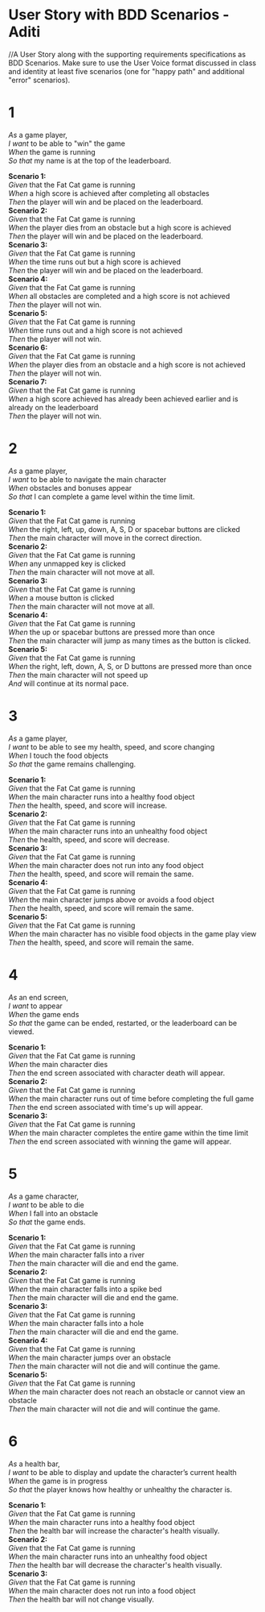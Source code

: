 # User Story with BDD Scenarios - Aditi

//A User Story along with the supporting requirements specifications as BDD Scenarios.  Make sure to use the User Voice format discussed in class and identity at least five scenarios (one for "happy path" and additional "error" scenarios).

# 1
_As_ a game player,  
_I want_ to be able to "win" the game  
_When_ the game is running  
_So that_ my name is at the top of the leaderboard.  

**Scenario 1:**  
_Given_ that the Fat Cat game is running  
_When_ a high score is achieved after completing all obstacles  
_Then_ the player will win and be placed on the leaderboard.  
**Scenario 2:**  
_Given_ that the Fat Cat game is running  
_When_ the player dies from an obstacle but a high score is achieved  
_Then_ the player will win and be placed on the leaderboard.  
**Scenario 3:**  
_Given_ that the Fat Cat game is running  
_When_ the time runs out but a high score is achieved  
_Then_ the player will win and be placed on the leaderboard.  
**Scenario 4:**  
_Given_ that the Fat Cat game is running    
_When_ all obstacles are completed and a high score is not achieved  
_Then_ the player will not win.  
**Scenario 5:**  
_Given_ that the Fat Cat game is running  
_When_ time runs out and a high score is not achieved  
_Then_ the player will not win.  
**Scenario 6:**  
_Given_ that the Fat Cat game is running  
_When_ the player dies from an obstacle and a high score is not achieved  
_Then_ the player will not win.  
**Scenario 7:**  
_Given_ that the Fat Cat game is running   
_When_ a high score achieved has already been achieved earlier and is already on the leaderboard  
_Then_ the player will not win.  


# 2
_As_ a game player,  
_I want_ to be able to navigate the main character  
_When_ obstacles and bonuses appear  
_So that_ I can complete a game level within the time limit.   

**Scenario 1:**  
_Given_ that the Fat Cat game is running  
_When_ the right, left, up, down, A, S, D or spacebar buttons are clicked  
_Then_ the main character will move in the correct direction.  
**Scenario 2:**  
_Given_ that the Fat Cat game is running   
_When_ any unmapped key is clicked   
_Then_ the main character will not move at all.   
**Scenario 3:**  
_Given_ that the Fat Cat game is running   
_When_ a mouse button is clicked   
_Then_ the main character will not move at all.    
**Scenario 4:**  
_Given_ that the Fat Cat game is running  
_When_ the up or spacebar buttons are pressed more than once  
_Then_ the main character will jump as many times as the button is clicked.  
**Scenario 5:**  
_Given_ that the Fat Cat game is running   
_When_ the right, left, down, A, S, or D buttons are pressed more than once   
_Then_ the main character will not speed up  
_And_ will continue at its normal pace.  

# 3
_As_ a game player,  
_I want_ to be able to see my health, speed, and score changing  
_When_ I touch the food objects  
_So that_ the game remains challenging.  

**Scenario 1:**  
_Given_ that the Fat Cat game is running   
_When_ the main character runs into a healthy food object  
_Then_ the health, speed, and score will increase.  
**Scenario 2:**  
_Given_ that the Fat Cat game is running    
_When_ the main character runs into an unhealthy food object  
_Then_ the health, speed, and score will decrease.  
**Scenario 3:**   
_Given_ that the Fat Cat game is running  
_When_ the main character does not run into any food object  
_Then_ the health, speed, and score will remain the same.  
**Scenario 4:**  
_Given_ that the Fat Cat game is running   
_When_ the main character jumps above or avoids a food object   
_Then_ the health, speed, and score will remain the same.  
**Scenario 5:**  
_Given_ that the Fat Cat game is running   
_When_ the main character has no visible food objects in the game play view  
_Then_ the health, speed, and score will remain the same.   


# 4
_As_ an end screen,  
_I want_ to appear  
_When_ the game ends  
_So that_ the game can be ended, restarted, or the leaderboard can be viewed.  

**Scenario 1:**  
_Given_ that the Fat Cat game is running   
_When_ the main character dies  
_Then_ the end screen associated with character death will appear.    
**Scenario 2:**  
_Given_ that the Fat Cat game is running   
_When_ the main character runs out of time before completing the full game  
_Then_ the end screen associated with time's up will appear.  
**Scenario 3:**  
_Given_ that the Fat Cat game is running   
_When_ the main character completes the entire game within the time limit  
_Then_ the end screen associated with winning the game will appear.   



# 5
_As_ a game character,  
_I want_ to be able to die  
_When_ I fall into an obstacle  
_So that_ the game ends.  

**Scenario 1:**  
_Given_ that the Fat Cat game is running   
_When_ the main character falls into a river     
_Then_ the main character will die and end the game.    
**Scenario 2:**   
_Given_ that the Fat Cat game is running  
_When_ the main character falls into a spike bed    
_Then_ the main character will die and end the game.    
**Scenario 3:**  
_Given_ that the Fat Cat game is running     
_When_ the main character falls into a hole  
_Then_ the main character will die and end the game.  
**Scenario 4:**  
_Given_ that the Fat Cat game is running   
_When_ the main character jumps over an obstacle  
_Then_ the main character will not die and will continue the game.     
**Scenario 5:**  
_Given_ that the Fat Cat game is running   
_When_ the main character does not reach an obstacle or cannot view an obstacle  
_Then_ the main character will not die and will continue the game.  


# 6
_As_ a health bar,  
_I want_ to be able to display and update the character’s current health  
_When_ the game is in progress  
_So that_ the player knows how healthy or unhealthy the character is.  

**Scenario 1:**  
_Given_ that the Fat Cat game is running   
_When_ the main character runs into a healthy food object  
_Then_ the health bar will increase the character's health visually.  
**Scenario 2:**  
_Given_ that the Fat Cat game is running   
_When_ the main character runs into an unhealthy food object  
_Then_ the health bar will decrease the character's health visually.  
**Scenario 3:**  
_Given_ that the Fat Cat game is running   
_When_ the main character does not run into a food object  
_Then_ the health bar will not change visually.  
 
